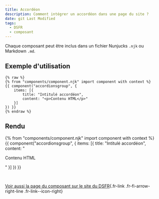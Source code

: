 ```yaml
---
title: Accordéon
description: Comment intégrer un accordéon dans une page du site ?
date: git Last Modified
tags:
  - DSFR
  - composant
---
```

Chaque composant peut être inclus dans un fichier Nunjucks `.njk` ou Markdown `.md`.

## Exemple d'utilisation

```njk
{% raw %}
{% from "components/component.njk" import component with context %}
{{ component("accordionsgroup", {
    items: [{
        title: "Intitulé accordéon",
        content: "<p>Contenu HTML</p>"
    }]
}) }}
{% endraw %}
```

## Rendu

{% from "components/component.njk" import component with context %}
{{ component("accordionsgroup", {
    items: [{
        title: "Intitulé accordéon",
        content: "<p>Contenu HTML</p>"
    }]
}) }}

<br>

[Voir aussi la page du composant sur le site du DSFR](https://www.systeme-de-design.gouv.fr/elements-d-interface/composants/accordeon){.fr-link .fr-fi-arrow-right-line .fr-link--icon-right}